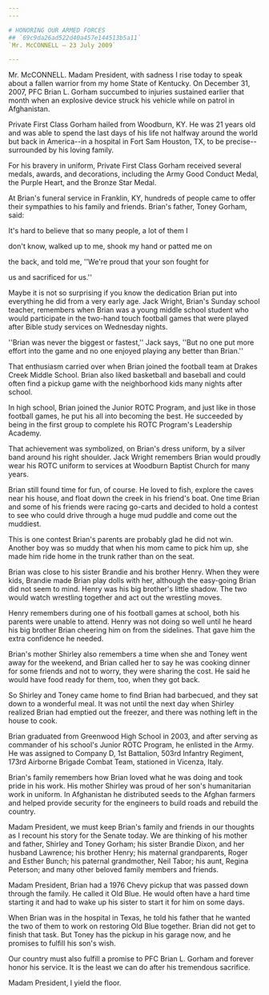 ```yaml
---
---

# HONORING OUR ARMED FORCES
## `69c9da26ad522d40a457e144513b5a11`
`Mr. McCONNELL — 23 July 2009`

---
```



Mr. McCONNELL. Madam President, with sadness I rise today to speak 
about a fallen warrior from my home State of Kentucky. On December 31, 
2007, PFC Brian L. Gorham succumbed to injuries sustained earlier that 
month when an explosive device struck his vehicle while on patrol in 
Afghanistan.

Private First Class Gorham hailed from Woodburn, KY. He was 21 years 
old and was able to spend the last days of his life not halfway around 
the world but back in America--in a hospital in Fort Sam Houston, TX, 
to be precise--surrounded by his loving family.

For his bravery in uniform, Private First Class Gorham received 
several medals, awards, and decorations, including the Army Good 
Conduct Medal, the Purple Heart, and the Bronze Star Medal.

At Brian's funeral service in Franklin, KY, hundreds of people came 
to offer their sympathies to his family and friends. Brian's father, 
Toney Gorham, said:




 It's hard to believe that so many people, a lot of them I 


 don't know, walked up to me, shook my hand or patted me on 


 the back, and told me, ''We're proud that your son fought for 


 us and sacrificed for us.''


Maybe it is not so surprising if you know the dedication Brian put 
into everything he did from a very early age. Jack Wright, Brian's 
Sunday school teacher, remembers when Brian was a young middle school 
student who would participate in the two-hand touch football games that 
were played after Bible study services on Wednesday nights.

''Brian was never the biggest or fastest,'' Jack says, ''But no one 
put more effort into the game and no one enjoyed playing any better 
than Brian.''

That enthusiasm carried over when Brian joined the football team at 
Drakes Creek Middle School. Brian also liked basketball and baseball 
and could often find a pickup game with the neighborhood kids many 
nights after school.

In high school, Brian joined the Junior ROTC Program, and just like 
in those football games, he put his all into becoming the best. He 
succeeded by being in the first group to complete his ROTC Program's 
Leadership Academy.

That achievement was symbolized, on Brian's dress uniform, by a 
silver band around his right shoulder. Jack Wright remembers Brian 
would proudly wear his ROTC uniform to services at Woodburn Baptist 
Church for many years.

Brian still found time for fun, of course. He loved to fish, explore 
the caves near his house, and float down the creek in his friend's 
boat. One time Brian and some of his friends were racing go-carts and 
decided to hold a contest to see who could drive through a huge mud 
puddle and come out the muddiest.

This is one contest Brian's parents are probably glad he did not win. 
Another boy was so muddy that when his mom came to pick him up, she 
made him ride home in the trunk rather than on the seat.

Brian was close to his sister Brandie and his brother Henry. When 
they were kids, Brandie made Brian play dolls with her, although the 
easy-going Brian did not seem to mind. Henry was his big brother's 
little shadow. The two would watch wrestling together and act out the 
wrestling moves.

Henry remembers during one of his football games at school, both his 
parents were unable to attend. Henry was not doing so well until he 
heard his big brother Brian cheering him on from the sidelines. That 
gave him the extra confidence he needed.

Brian's mother Shirley also remembers a time when she and Toney went 
away for the weekend, and Brian called her to say he was cooking dinner 
for some friends and not to worry, they were sharing the cost. He said 
he would have food ready for them, too, when they got back.

So Shirley and Toney came home to find Brian had barbecued, and they 
sat down to a wonderful meal. It was not until the next day when 
Shirley realized Brian had emptied out the freezer, and there was 
nothing left in the house to cook.

Brian graduated from Greenwood High School in 2003, and after serving 
as commander of his school's Junior ROTC Program, he enlisted in the 
Army. He was assigned to Company D, 1st Battalion, 503rd Infantry 
Regiment, 173rd Airborne Brigade Combat Team, stationed in Vicenza, 
Italy.

Brian's family remembers how Brian loved what he was doing and took 
pride in his work. His mother Shirley was proud of her son's 
humanitarian work in uniform. In Afghanistan he distributed seeds to 
the Afghan farmers and helped provide security for the engineers to 
build roads and rebuild the country.

Madam President, we must keep Brian's family and friends in our 
thoughts as I recount his story for the Senate today. We are thinking 
of his mother and father, Shirley and Toney Gorham; his sister Brandie 
Dixon, and her husband Lawrence; his brother Henry; his maternal 
grandparents, Roger and Esther Bunch; his paternal grandmother, Neil 
Tabor; his aunt, Regina Peterson; and many other beloved family members 
and friends.

Madam President, Brian had a 1976 Chevy pickup that was passed down 
through the family. He called it Old Blue. He would often have a hard 
time starting it and had to wake up his sister to start it for him on 
some days.

When Brian was in the hospital in Texas, he told his father that he 
wanted the two of them to work on restoring Old Blue together. Brian 
did not get to finish that task. But Toney has the pickup in his garage 
now, and he promises to fulfill his son's wish.

Our country must also fulfill a promise to PFC Brian L. Gorham and 
forever honor his service. It is the least we can do after his 
tremendous sacrifice.

Madam President, I yield the floor.
